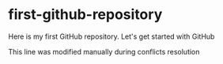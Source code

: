 # first-github-repository
Here is my first GitHub repository. Let's get started with GitHub

This line was modified manually during conflicts resolution
